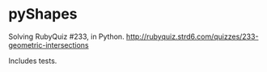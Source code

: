pyShapes
========

Solving RubyQuiz #233, in Python. http://rubyquiz.strd6.com/quizzes/233-geometric-intersections

Includes tests.
